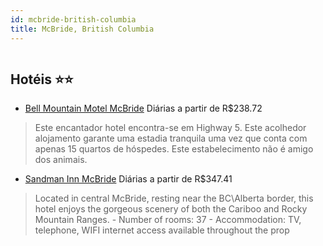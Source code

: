 ```yaml
---
id: mcbride-british-columbia
title: McBride, British Columbia
---
```


<center><img src="https://photos.hotelbeds.com/giata/35/353516/353516a_hb_a_001.jpg" alt="" /></center>


## Hotéis ⭐️⭐️

-    [Bell Mountain Motel McBride](https://www.hurb.com/aud/https://www.hurb.com/hoteis/mcbride/bell-mountain-motel-mcbride-JNP-JP742959?cmp=18055) Diárias a partir de R$238.72
   > Este encantador hotel encontra-se em Highway 5. Este acolhedor alojamento garante uma estadia tranquila uma vez que conta com apenas 15 quartos de hóspedes. Este estabelecimento não é amigo dos animais. 
-    [Sandman Inn McBride](https://www.hurb.com/aud/https://www.hurb.com/hoteis/mcbride/sandman-inn-mcbride-JNP-JP798037?cmp=18055) Diárias a partir de R$347.41
   > Located in central McBride, resting near the BC\Alberta border,  this hotel enjoys the gorgeous scenery of both the Cariboo and Rocky Mountain Ranges. - Number of rooms: 37 - Accommodation: TV, telephone, WIFI internet access available throughout the prop
